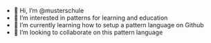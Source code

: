 - 👋 Hi, I’m @musterschule
- 👀 I’m interested in patterns for learning and education
- 🌱 I’m currently learning how to setup a pattern language on Github
- 💞️ I’m looking to collaborate on this pattern language

<!---
musterschule/musterschule is a ✨ special ✨ repository because its `README.md` (this file) appears on your GitHub profile.
You can click the Preview link to take a look at your changes.
--->
